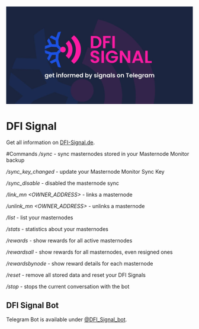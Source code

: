 ![DFI Signal](./public/images/og-image.jpg "DFI Signal")

# DFI Signal

Get all information on [DFI-Signal.de](https://dfi-signal.de).

#Commands
*/sync* - sync masternodes stored in your Masternode Monitor backup

*/sync_key_changed* - update your Masternode Monitor Sync Key

*/sync_disable* - disabled the masternode sync

*/link_mn <OWNER_ADDRESS>* - links a masternode

*/unlink_mn <OWNER_ADDRESS>* - unlinks a masternode

*/list* - list your masternodes

*/stats* - statistics about your masternodes

*/rewards* - show rewards for all active masternodes

*/rewardsall* - show rewards for all masternodes, even resigned ones

*/rewardsbynode* - show reward details for each masternode

*/reset* - remove all stored data and reset your DFI Signals

*/stop* - stops the current conversation with the bot


## DFI Signal Bot

Telegram Bot is available under [@DFI_Signal_bot](https://t.me/DFI_Signal_bot).
